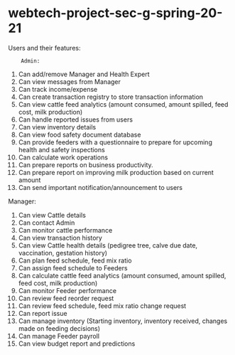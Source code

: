 # webtech-project-sec-g-spring-20-21

Users and their features:

		Admin:
1.	Can add/remove Manager and Health Expert
2.	Can view messages from Manager
3.	Can track income/expense 
4.	Can create transaction registry to store transaction information 
5.	Can view cattle feed analytics (amount consumed, amount spilled, feed cost, milk production) 
6.	Can handle reported issues from users 
7.	Can view inventory details 
8.	Can view food safety document database 
9.	Can provide feeders with a questionnaire to prepare for upcoming health and safety inspections 
10.	Can calculate work operations
11.	Can prepare reports on business productivity. 
12.	Can prepare report on improving milk production based on current amount 
13.	Can send important notification/announcement to users

		
Manager:
1.	Can view Cattle details 
2.	Can contact Admin
3.	Can monitor cattle performance 
4.	Can view transaction history 
5.	Can view Cattle health details (pedigree tree, calve due date, vaccination, gestation history) 
6.	Can plan feed schedule, feed mix ratio 
7.	Can assign feed schedule to Feeders 
8.	Can calculate cattle feed analytics (amount consumed, amount spilled, feed cost, milk production) 
9.	Can monitor Feeder performance 
10.	Can review feed reorder request 
11.	Can review feed schedule, feed mix ratio change request 
12.	Can report issue 
13.	Can manage inventory (Starting inventory, inventory received, changes made on feeding decisions) 
14.	Can manage Feeder payroll 
15.	Can view budget report and predictions
